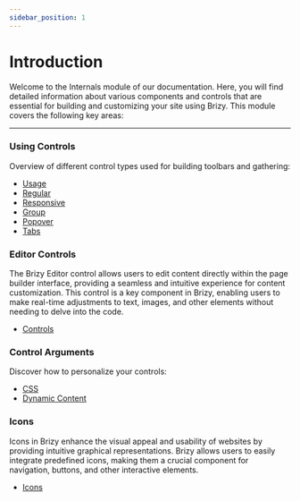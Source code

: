```yaml
---
sidebar_position: 1
---
```


# Introduction

Welcome to the Internals module of our documentation. Here, you will find detailed information about various components and controls that are essential for building and customizing your site using Brizy. This module covers the following key areas:

---

### Using Controls 

Overview of different control types used for building toolbars and gathering:

- [Usage](/docs-internals/using-controls/usage)
- [Regular](/docs-internals/using-controls/regular-control)
- [Responsive](/docs-internals/using-controls/responsive-control)
- [Group](/docs-internals/using-controls/container-controls)
- [Popover](/docs-internals/using-controls/container-controls)
- [Tabs](/docs-internals/using-controls/container-controls)

### Editor Controls 

The Brizy Editor control allows users to edit content directly within the page builder interface, providing a seamless and intuitive experience for content customization. This control is a key component in Brizy, enabling users to make real-time adjustments to text, images, and other elements without needing to delve into the code.

- [Controls](/docs-internals/editor-controls/introduction/)
 
### Control Arguments

Discover how to personalize your controls:

- [CSS](/docs-internals/control-arguments/css/)
- [Dynamic Content](/docs-internals/control-arguments/dynamic-content/Introduction)

### Icons 

Icons in Brizy enhance the visual appeal and usability of websites by providing intuitive graphical representations. Brizy allows users to easily integrate predefined icons, making them a crucial component for navigation, buttons, and other interactive elements.
- [Icons](/docs-internals/icons/)
